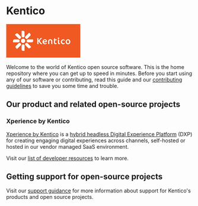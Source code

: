 # Kentico

![Kentico logo](https://github.com/Kentico/Home/raw/main/images/kentico_rgb_small_200px.png)

Welcome to the world of Kentico open source software. This is the home repository where you can get up to speed in minutes.
Before you start using any of our software or contributing, read this guide and our [contributing guidelines](https://github.com/Kentico/Home/blob/master/CONTRIBUTING.md) to save you some time and trouble.

## Our product and related open-source projects

### Xperience by Kentico

[Xperience by Kentico](https://www.kentico.com/) is a [hybrid headless Digital Experience Platform](https://www.kentico.com/platforms/xperience-by-kentico) (DXP) for creating engaging digital experiences across channels, self-hosted or hosted in our vendor managed SaaS environment.

Visit our [list of developer resources](./RESOURCES.md) to learn more.

## Getting support for open-source projects

Visit our [support guidance](./SUPPORT.md) for more information about support for Kentico's products and open source projects.

